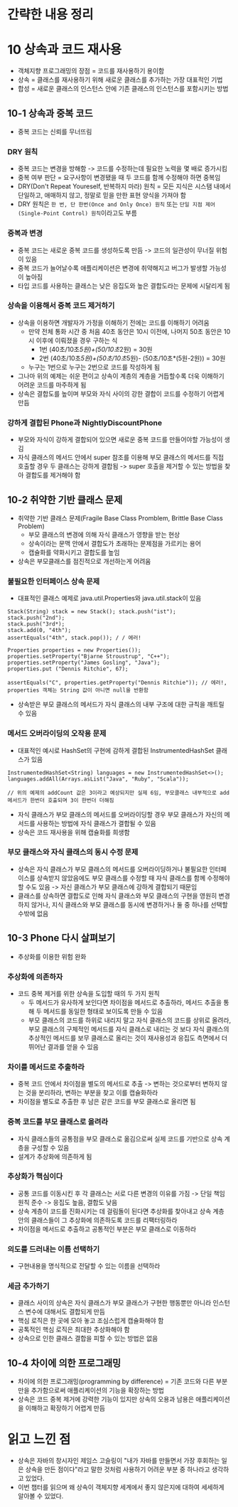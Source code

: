 # 간략한 내용 정리

# 10 상속과 코드 재사용
- 객체지향 프로그래밍의 장점 = 코드를 재사용하기 용이함
- 상속 = 클래스를 재사용하기 위해 새로운 클래스를 추가하는 가장 대표적인 기법
- 합성 = 새로운 클래스의 인스턴스 안에 기존 클래스의 인스턴스를 포함시키는 방법

## 10-1 상속과 중복 코드
- 중복 코드는 신뢰를 무너뜨림

### DRY 원칙
- 중복 코드는 변경을 방해함 -> 코드를 수정하는데 필요한 노력을 몇 배로 증가시킴
- 중복 여부 판단 = 요구사항이 변경됐을 때 두 코드를 함께 수정해야 하면 중복임
- DRY(Don't Repeat Youreself, 반복하지 마라) 원칙 = 모든 지식은 시스탬 내에서 단일하고, 애매하지 않고, 정말로 믿을 만한 표현 양식을 가져야 함
- DRY 원칙은 `한 번, 단 한번(Once and Only Once) 원칙` 또는 `단일 지점 제어(Single-Point Control) 원칙`이라고도 부름

### 중복과 변경
- 중복 코드는 새로운 중복 코드를 생성하도록 만듬 -> 코드의 일관성이 무너질 위험이 있음
- 중복 코드가 늘어날수록 애플리케이션은 변경에 취약해지고 버그가 발생할 가능성이 높아짐
- 타입 코드를 사용하는 클래스는 낮은 응집도와 높은 결합도라는 문제에 시달리게 됨

### 상속을 이용해서 중복 코드 제거하기
- 상속을 이용하면 개발자가 가정을 이해하기 전에는 코드를 이해하기 어려움
    - 만약 전체 통화 시간 중 처음 40초 동안은 10시 이전에, 나머지 50초 동안은 10시 이후에 이뤄졌을 경우 구하는 식
        - 1번 (40초/10초*5원)+(50/10초*2원) = 30원
        - 2번 (40초/10초*5원)+(50초/10초*5원)- (50초/10초*(5원-2원)) = 30원
    - 누구는 1번으로 누구는 2번으로 코드를 작성하게 됨
- 그나마 위의 예제는 쉬운 편이고 상속이 계층의 계층을 거듭할수록 더욱 이해하기 어려운 코드를 마주하게 됨
- 상속은 결합도를 높이며 부모와 자식 사이의 강한 결합이 코드를 수정하기 어렵게 만듬

### 강하게 결합된 Phone과 NightlyDiscountPhone
- 부모와 자식이 강하게 결합되어 있으면 새로운 중복 코드를 만들어야할 가능성이 생김
- 자식 클래스의 메서드 안에서 super 참조를 이용해 부모 클래스의 메서드를 직접 호출할 경우 두 클래스는 강하게 결합됨 -> super 호출을 제거할 수 있는 방법을 찾아 결합도를 제거해야 함

## 10-2 취약한 기반 클래스 문제
- 취약한 기반 클래스 문제(Fragile Base Class Promblem, Brittle Base Class Problem)
    - 부모 클래스의 변경에 의해 자식 클래스가 영향을 받는 현상
    - 상속이라는 문맥 안에서 결합도가 초래하는 문제점을 가르키는 용어
    - 캡슐화를 약화시키고 결합도를 높임
- 상속은 부모클래스를 점진적으로 개선하는게 어려움

### 불필요한 인터페이스 상속 문제
- 대표적인 클래스 예제로 java.util.Properties와 java.util.stack이 있음
```
Stack(String) stack = new Stack(); stack.push("ist");
stack.push("2nd");
stack.push("3rd*);
stack.add(0, "4th");
assertEquals("4th", stack.pop()); / / 에러!

Properties properties = new Properties()); 
properties.setProperty("Bjarne Stroustrup", "C++"); 
properties.setProperty("James Gosling", "Java");
properties.put ("Dennis Ritchie", 67);

assertEquals("C", properties.getProperty("Dennis Ritchie")); // 에러!, properties 객체는 String 값이 아니면 null을 반환함
```
- 상속받은 부모 클래스의 메서드가 자식 클래스의 내부 구조에 대한 규칙을 깨트릴 수 있음

### 메서드 오버라이딩의 오작용 문제
- 대표적인 예시로 HashSet의 구현에 감하게 결합된 InstrumentedHashSet 클래스가 있음
```
InstrumentedHashSet<String) languages = new InstrumentedHashSet<>();
languages.addAll(Arrays.asList("Java", "Ruby", "Scala"));

// 위의 예제의 addCount 값은 3이라고 예상되지만 실제 6임, 부모클래스 내부적으로 add 메서드가 한번더 호출되며 3이 한번더 더해짐
```
- 자식 클래스가 부모 클래스의 메서드를 오버라이딩할 경우 부모 클래스가 자신의 메서드를 사용하는 방법에 자식 클래스가 결합될 수 있음
- 상속은 코드 재사용을 위해 캡슐화를 희생함

### 부모 클래스와 자식 클래스의 동시 수정 문제
- 상속은 자식 클래스가 부모 클래스의 메서드를 오버라이딩하거나 불필요한 인터페이스를 상속받지 않았음에도 부모 클래스를 수정할 때 자식 클래스를 함께 수정해야 할 수도 있음 -> 자신 클래스가 부모 클래스에 강하게 결합되기 때문임
- 클래스를 상속하면 결합도로 인해 자식 클래스와 부모 클래스의 구현을 영원히 변경하지 않거나, 지식 클래스와 부모 클래스를 동시에 변경하거나 둘 중 하나를 선택할 수밖에 없음

## 10-3 Phone 다시 살펴보기
- 추상화를 이용한 위험 완화

### 추상화에 의존하자
- 코드 중복 제거를 위한 상속을 도입할 때의 두 가지 원칙
    - 두 메서드가 유사하게 보인다면 차이점을 메서드로 추출하라, 메서드 추출을 통해 두 메서드를 동일한 형태로 보이도록 만들 수 있음
    - 부모 클래스의 코드를 하위로 내리지 말고 자식 클래스의 코드를 상위로 올려라, 부모 클래스의 구체적인 메서드를 자식 클래스로 내리는 것 보다 자식 클래스의 추상적인 메서드를 보무 클래스로 올리는 것이 재사용성과 응집도 측면에서 더 뛰어난 결과를 얻을 수 있음

### 차이를 메서드로 추출하라
- 중복 코드 안에서 차이점을 별도의 메서드로 추출 -> 변하는 것으로부터 변하지 않는 것을 분리하라, 변하는 부분을 찾고 이를 캡슐화하라
- 차이점을 별도로 추출한 후 남은 같은 코드를 부모 클래스로 올리면 됨

### 중복 코드를 부모 클래스로 올려라
- 자식 클래스들의 공통점을 부모 클래스로 옮김으로써 실제 코드를 기반으로 상속 계층을 구성할 수 있음
- 설계가 추상화에 의존하게 됨

### 추상화가 핵심이다
- 공통 코드를 이동시킨 후 각 클래스는 서로 다른 변경의 이유를 가짐 -> 단일 책임 원칙 준수 -> 응집도 높음, 결합도 낮음
- 상속 계층이 코드를 진화시키는 데 걸림돌이 된다면 추상화를 찾아내고 상속 계층 안의 클래스들이 그 추상화에 의존하도록 코드를 리팩터링하라
- 차이점을 메서드로 추출하고 공통적인 부분은 부모 클래스로 이동하라

### 의도를 드러내는 이름 선택하기
- 구현내용을 명식적으로 전달할 수 있는 이름을 선택하라

### 세금 추가하기
- 클래스 사이의 상속은 자식 클래스가 부모 클래스가 구현한 행동뿐만 아니라 인스턴스 변수에 대해서도 결합되게 만듬
- 핵심 로직은 한 곳에 모아 놓고 조심스럽게 캡슐화해야 함
- 공톡적인 핵심 로직은 최대한 추상화해야 함
- 상속으로 인한 클래스 결합을 피할 수 있는 방법은 없음

## 10-4 차이에 의한 프로그래밍
- 차이에 의한 프로그래밍(programming by difference) = 기존 코드와 다른 부분만을 추가함으로써 애플리케이션의 기능을 확장하는 방법
- 상속은 코드 중복 제거에 강력한 기능이 있지만 상속의 오용과 남용은 애플리케이션을 이해하고 확장하기 어렵게 만듬

# 읽고 느낀 점
- 상속은 자바의 창시자인 제임스 고슬링이 "내가 자바를 만들면서 가장 후회하는 일은 상속을 만든 점이다"라고 말한 것처럼 사용하기 어려운 부분 중 하나라고 생각하고 있었다.
- 이번 챕터를 읽으며 왜 상속이 객체지향 세계에서 좋지 않은지에 대하여 세세하게 알아볼 수 있었다.